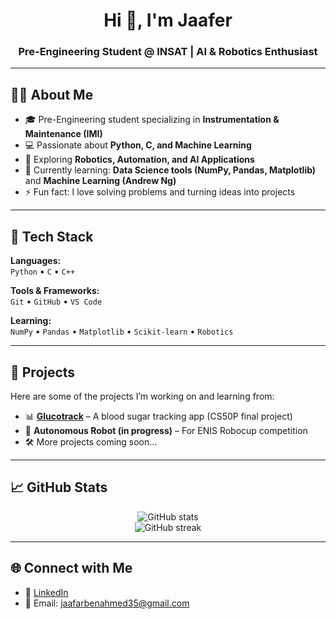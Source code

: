 <!-- Profile Header -->
<h1 align="center">Hi 👋, I'm Jaafer</h1>
<h3 align="center">Pre-Engineering Student @ INSAT | AI & Robotics Enthusiast</h3>

---

## 👨‍💻 About Me
- 🎓 Pre-Engineering student specializing in **Instrumentation & Maintenance (IMI)**  
- 💻 Passionate about **Python, C, and Machine Learning**  
- 🤖 Exploring **Robotics, Automation, and AI Applications**  
- 🌱 Currently learning: **Data Science tools (NumPy, Pandas, Matplotlib)** and **Machine Learning (Andrew Ng)**  
- ⚡ Fun fact: I love solving problems and turning ideas into projects

---

## 🔧 Tech Stack
**Languages:**  
`Python` • `C` • `C++`  

**Tools & Frameworks:**  
`Git` • `GitHub` • `VS Code`  

**Learning:**  
`NumPy` • `Pandas` • `Matplotlib` • `Scikit-learn` • `Robotics`  

---

## 🚀 Projects
Here are some of the projects I’m working on and learning from:

- 📊 **[Glucotrack](https://github.com/jaaferbenahmed/GlucoTrack)** – A blood sugar tracking app (CS50P final project)  
- 🤖 **Autonomous Robot (in progress)** – For ENIS Robocup competition  
- 🛠️ More projects coming soon…  

---

## 📈 GitHub Stats
<p align="center">
  <img src="https://github-readme-stats.vercel.app/api?username=YOUR_USERNAME&show_icons=true&theme=tokyonight" alt="GitHub stats" />
  <br>
  <img src="https://github-readme-streak-stats.herokuapp.com/?user=YOUR_USERNAME&theme=tokyonight" alt="GitHub streak" />
</p>

---

## 🌐 Connect with Me
- 💼 [LinkedIn]([https://linkedin.com/in/ben-ahmed-jaafer-a2504a322/])  
- 📧 Email: jaafarbenahmed35@gmail.com  
